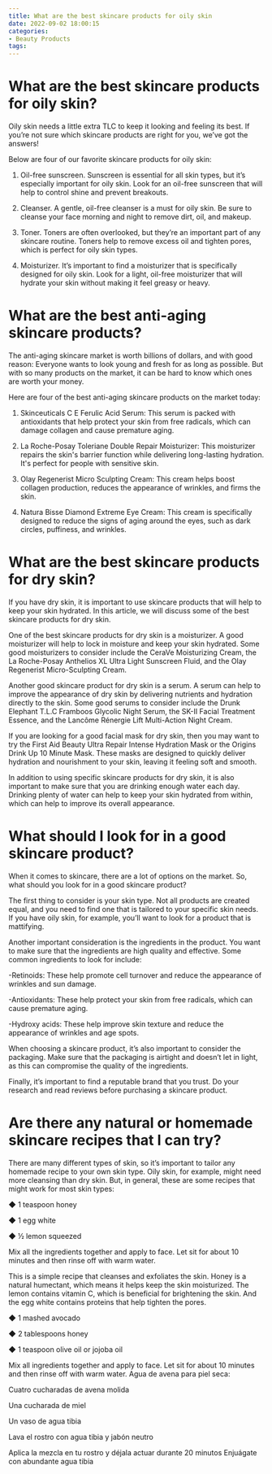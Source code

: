 ```yaml
---
title: What are the best skincare products for oily skin
date: 2022-09-02 18:00:15
categories:
- Beauty Products
tags:
---
```



#  What are the best skincare products for oily skin?

Oily skin needs a little extra TLC to keep it looking and feeling its best. If you’re not sure which skincare products are right for you, we’ve got the answers!

Below are four of our favorite skincare products for oily skin:

1. Oil-free sunscreen. Sunscreen is essential for all skin types, but it’s especially important for oily skin. Look for an oil-free sunscreen that will help to control shine and prevent breakouts.

2. Cleanser. A gentle, oil-free cleanser is a must for oily skin. Be sure to cleanse your face morning and night to remove dirt, oil, and makeup.

3. Toner. Toners are often overlooked, but they’re an important part of any skincare routine. Toners help to remove excess oil and tighten pores, which is perfect for oily skin types.

4. Moisturizer. It’s important to find a moisturizer that is specifically designed for oily skin. Look for a light, oil-free moisturizer that will hydrate your skin without making it feel greasy or heavy.

#  What are the best anti-aging skincare products?

The anti-aging skincare market is worth billions of dollars, and with good reason: Everyone wants to look young and fresh for as long as possible. But with so many products on the market, it can be hard to know which ones are worth your money.

Here are four of the best anti-aging skincare products on the market today:

1. Skinceuticals C E Ferulic Acid Serum: This serum is packed with antioxidants that help protect your skin from free radicals, which can damage collagen and cause premature aging.

2. La Roche-Posay Toleriane Double Repair Moisturizer: This moisturizer repairs the skin's barrier function while delivering long-lasting hydration. It's perfect for people with sensitive skin.

3. Olay Regenerist Micro Sculpting Cream: This cream helps boost collagen production, reduces the appearance of wrinkles, and firms the skin.

4. Natura Bisse Diamond Extreme Eye Cream: This cream is specifically designed to reduce the signs of aging around the eyes, such as dark circles, puffiness, and wrinkles.

#  What are the best skincare products for dry skin?

If you have dry skin, it is important to use skincare products that will help to keep your skin hydrated. In this article, we will discuss some of the best skincare products for dry skin.

One of the best skincare products for dry skin is a moisturizer. A good moisturizer will help to lock in moisture and keep your skin hydrated. Some good moisturizers to consider include the CeraVe Moisturizing Cream, the La Roche-Posay Anthelios XL Ultra Light Sunscreen Fluid, and the Olay Regenerist Micro-Sculpting Cream.

Another good skincare product for dry skin is a serum. A serum can help to improve the appearance of dry skin by delivering nutrients and hydration directly to the skin. Some good serums to consider include the Drunk Elephant T.L.C Framboos Glycolic Night Serum, the SK-II Facial Treatment Essence, and the Lancôme Rénergie Lift Multi-Action Night Cream.

If you are looking for a good facial mask for dry skin, then you may want to try the First Aid Beauty Ultra Repair Intense Hydration Mask or the Origins Drink Up 10 Minute Mask. These masks are designed to quickly deliver hydration and nourishment to your skin, leaving it feeling soft and smooth.

In addition to using specific skincare products for dry skin, it is also important to make sure that you are drinking enough water each day. Drinking plenty of water can help to keep your skin hydrated from within, which can help to improve its overall appearance.

#  What should I look for in a good skincare product?

When it comes to skincare, there are a lot of options on the market. So, what should you look for in a good skincare product?

The first thing to consider is your skin type. Not all products are created equal, and you need to find one that is tailored to your specific skin needs. If you have oily skin, for example, you’ll want to look for a product that is mattifying.

Another important consideration is the ingredients in the product. You want to make sure that the ingredients are high quality and effective. Some common ingredients to look for include:

-Retinoids: These help promote cell turnover and reduce the appearance of wrinkles and sun damage.

-Antioxidants: These help protect your skin from free radicals, which can cause premature aging.

-Hydroxy acids: These help improve skin texture and reduce the appearance of wrinkles and age spots.

When choosing a skincare product, it’s also important to consider the packaging. Make sure that the packaging is airtight and doesn’t let in light, as this can compromise the quality of the ingredients.

Finally, it’s important to find a reputable brand that you trust. Do your research and read reviews before purchasing a skincare product.

#  Are there any natural or homemade skincare recipes that I can try?

There are many different types of skin, so it’s important to tailor any homemade recipe to your own skin type. Oily skin, for example, might need more cleansing than dry skin. But, in general, these are some recipes that might work for most skin types:

◆ 1 teaspoon honey

◆ 1 egg white

◆ ½ lemon squeezed

Mix all the ingredients together and apply to face. Let sit for about 10 minutes and then rinse off with warm water.

This is a simple recipe that cleanses and exfoliates the skin. Honey is a natural humectant, which means it helps keep the skin moisturized. The lemon contains vitamin C, which is beneficial for brightening the skin. And the egg white contains proteins that help tighten the pores.

◆ 1 mashed avocado

◆ 2 tablespoons honey

◆ 1 teaspoon olive oil or jojoba oil

Mix all ingredients together and apply to face. Let sit for about 10 minutes and then rinse off with warm water.
Agua de avena para piel seca: 

Cuatro cucharadas de avena molida 

Una cucharada de miel 

Un vaso de agua tibia 

Lava el rostro con agua tibia y jabón neutro 

Aplica la mezcla en tu rostro y déjala actuar durante 20 minutos 
Enjuágate con abundante agua tibia